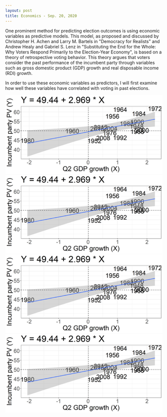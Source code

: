 ```yaml
---
layout: post
title: Economics - Sep. 20, 2020
---
```


One prominent method for predicting election outcomes is using economic
variables as predictive models. This model, as proposed and discussed by
Christopher H. Achen and Larry M. Bartels in "Democracy for Realists" and Andrew
Healy and Gabriel S. Lenz in "Substituting the End for the Whole: Why Voters
Respond Primarily to the Election-Year Economy", is based on a theory of
retrospective voting behavior. This theory argues that voters consider the past
performance of the incumbent party through variables such as gross domestic
product (GDP) growth and real disposable income (RDI) growth.

In order to use these economic variables as predictors, I will first examine how
well these variables have correlated with voting in past elections.

![picture](../images/gdp_model.png)
![picture](../images/rdi_model.png)
![picture](../images/unemployment_model.png)
![picture](../images/inflation_model.png)